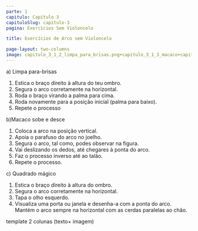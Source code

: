 ```yaml
---
parte: 1
capitulo: Capítulo 3
capituloSlug: capitulo-3
pagina: Exercícios Sem Violoncelo

title: Exercícios de Arco sem Violoncelo

page-layout: two-columns
image: capitulo_3_1_2_limpa_para_brisas.png+capitulo_3_1_3_macaco+capitulo_3_1_4_desenhar_quadrado.png
---
```


a) Limpa para-brisas
<ol>
<li> Estica o braço direito à altura do teu ombro.</li>
<li> Segura o arco corretamente na horizontal. </li>
<li> Roda o braço virando a palma para cima. </li>
<li> Roda novamente para a posição inicial (palma para baixo). </li>
<li> Repete o processo</li>
</ol>

b)Macaco sobe e desce
<ol>
<li> Coloca a arco na posição vertical. </li>
<li> Apoia o parafuso do arco no joelho. </li>
<li> Segura o arco, tal como, podes observar na figura. </li>
<li> Vai deslizando os dedos, até chegares à ponta do arco. </li>
<li> Faz o processo inverso até ao talão. </li>
<li> Repete o processo.</li>
</ol>

c) Quadrado mágico
<ol>
<li> Estica o braço direito à altura do ombro. </li>
<li> Segura o arco corretamente na horizontal. </li>
<li> Tapa o olho esquerdo. </li>
<li> Visualiza uma porta ou janela e desenha-a com a ponta do arco. Mantém o arco sempre na horizontal com as cerdas paralelas ao chão.</li>
</ol>
template 2 colunas (texto+ imagem)
